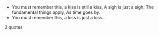  - You must remember this, a kiss is still a kiss, A sigh is just a sigh; The fundamental things apply, As time goes by.
 - You must remember this, a kiss is just a kiss...

2 quotes